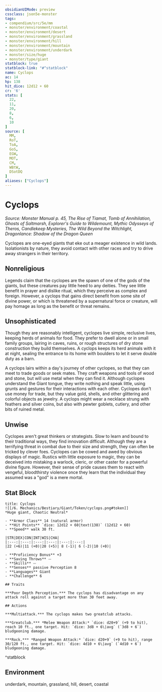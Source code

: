 ```yaml
---
obsidianUIMode: preview
cssclass: json5e-monster
tags:
- compendium/src/5e/mm
- monster/environment/coastal
- monster/environment/desert
- monster/environment/grassland
- monster/environment/hill
- monster/environment/mountain
- monster/environment/underdark
- monster/size/huge
- monster/type/giant
statblock: true
statblock-link: "#^statblock"
name: Cyclops
ac: 14
hp: 138
hit_dice: 12d12 + 60
cr: '6'
stats: [
  22,
  11,
  20,
  8,
  6,
  10
]
source: [
  MM,
  RoT,
  ToA,
  GoS,
  EGW,
  MOT,
  CM,
  WBtW,
  DSotDQ
]
aliases: ["Cyclops"]
---
```

# Cyclops
*Source: Monster Manual p. 45, The Rise of Tiamat, Tomb of Annihilation, Ghosts of Saltmarsh, Explorer's Guide to Wildemount, Mythic Odysseys of Theros, Candlekeep Mysteries, The Wild Beyond the Witchlight, Dragonlance: Shadow of the Dragon Queen*  

Cyclopes are one-eyed giants that eke out a meager existence in wild lands. Isolationists by nature, they avoid contact with other races and try to drive away strangers in their territory.

## Nonreligious

Legends claim that the cyclopes are the spawn of one of the gods of the giants, but these creatures pay little heed to any deities. They see little benefit in prayer and dislike ritual, which they perceive as complex and foreign. However, a cyclops that gains direct benefit from some site of divine power, or which is threatened by a supernatural force or creature, will pay homage as long as the benefit or threat remains.

## Unsophisticated

Though they are reasonably intelligent, cyclopes live simple, reclusive lives, keeping herds of animals for food. They prefer to dwell alone or in small family groups, lairing in caves, ruins, or rough structures of dry stone construction they build themselves. A cyclops keeps its herd animals with it at night, sealing the entrance to its home with boulders to let it serve double duty as a barn.

A cyclops lairs within a day's journey of other cyclopes, so that they can meet to trade goods or seek mates. They craft weapons and tools of wood and stone, but will use metal when they can find it. Although cyclopes understand the Giant tongue, they write nothing and speak little, using grunts and gestures for their interactions with each other. Cyclopes don't use money for trade, but they value gold, shells, and other glittering and colorful objects as jewelry. A cyclops might wear a necklace strung with feathers and silver coins, but also with pewter goblets, cutlery, and other bits of ruined metal.

## Unwise

Cyclopes aren't great thinkers or strategists. Slow to learn and bound to their traditional ways, they find innovation difficult. Although they are a terrifying threat in combat due to their size and strength, they can often be tricked by clever foes. Cyclopes can be cowed and awed by obvious displays of magic. Rustics with little exposure to magic, they can be deceived into mistaking a warlock, cleric, or other caster for a powerful divine figure. However, their sense of pride causes them to react with vengeful, bloodthirsty violence once they learn that the individual they assumed was a "god" is a mere mortal.

## Stat Block

```ad-statblock
title: Cyclops
![[/6. Mechanics/Bestiary/Giant/Token/cyclops.png#token]]
*Huge giant, Chaotic Neutral*

- **Armor Class** 14 (natural armor)
- **Hit Points** `dice: 12d12 + 60|text(138)` (12d12 + 60) 
- **Speed** walk 30 ft.

|STR|DEX|CON|INT|WIS|CHA|
|:---:|:---:|:---:|:---:|:---:|:---:|
|22 (+6)|11 (+0)|20 (+5)| 8 (-1)| 6 (-2)|10 (+0)|

- **Proficiency Bonus** +3
- **Saving Throws** ⏤
- **Skills** ⏤
- **Senses** passive Perception 8
- **Languages** Giant
- **Challenge** 6

## Traits

***Poor Depth Perception.*** The cyclops has disadvantage on any attack roll against a target more than 30 feet away.

## Actions

***Multiattack.*** The cyclops makes two greatclub attacks.

***Greatclub.*** *Melee Weapon Attack:* `dice: d20+9` (+9 to hit), reach 10 ft., one target. Hit: `dice: 3d8 + 6\|avg` (`3d8 + 6`) bludgeoning damage.

***Rock.*** *Ranged Weapon Attack:* `dice: d20+9` (+9 to hit), range 30/120 ft., one target. Hit: `dice: 4d10 + 6\|avg` (`4d10 + 6`) bludgeoning damage.
```
^statblock

## Environment

underdark, mountain, grassland, hill, desert, coastal